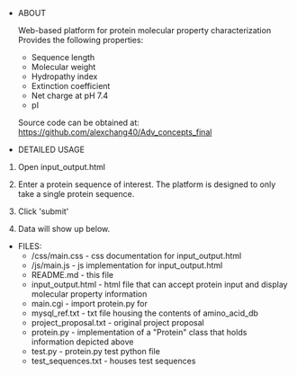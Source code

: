 * ABOUT

  Web-based platform for protein molecular property characterization
  Provides the following properties:
  * Sequence length
  * Molecular weight
  * Hydropathy index
  * Extinction coefficient
  * Net charge at pH 7.4
  * pI

  Source code can be obtained at:
  https://github.com/alexchang40/Adv_concepts_final

* DETAILED USAGE

1. Open input_output.html
2. Enter a protein sequence of interest. The platform is designed to only take a single protein sequence.

3. Click 'submit'

4. Data will show up below. 

* FILES:
  * /css/main.css - css documentation for input_output.html
  * /js/main.js - js implementation for input_output.html
  * README.md - this file
  * input_output.html - html file that can accept protein input and display molecular property information
  * main.cgi - import protein.py for 
  * mysql_ref.txt - txt file housing the contents of amino_acid_db
  * project_proposal.txt - original project proposal
  * protein.py - implementation of a "Protein" class that holds information depicted above
  * test.py - protein.py test python file
  * test_sequences.txt - houses test sequences

